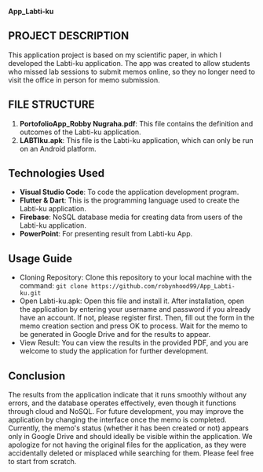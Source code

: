 **App_Labti-ku**

## **PROJECT DESCRIPTION**
This application project is based on my scientific paper, in which I developed the Labti-ku application. The app was created to allow students who missed lab sessions to submit memos online, so they no longer need to visit the office in person for memo submission.

## **FILE STRUCTURE**
1. **PortofolioApp_Robby Nugraha.pdf**: This file contains the definition and outcomes of the Labti-ku application.
2. **LABTIku.apk**: This file is the Labti-ku application, which can only be run on an Android platform.

## **Technologies Used**
- **Visual Studio Code**: To code the application development program.
- **Flutter & Dart**: This is the programming language used to create the Labti-ku application.
- **Firebase**: NoSQL database media for creating data from users of the Labti-ku application.
- **PowerPoint**: For presenting result from Labti-ku App.

## **Usage Guide**
- Cloning Repository: Clone this repository to your local machine with the command: `git clone https://github.com/robynhood99/App_Labti-ku.git`
- Open Labti-ku.apk: Open this file and install it. After installation, open the application by entering your username and password if you already have an account. If not, please register first. Then, fill out the form in the memo creation section and press OK to process. Wait for the memo to be generated in Google Drive and for the results to appear.
- View Result: You can view the results in the provided PDF, and you are welcome to study the application for further development.

## **Conclusion**
The results from the application indicate that it runs smoothly without any errors, and the database operates effectively, even though it functions through cloud and NoSQL. For future development, you may improve the application by changing the interface once the memo is completed. Currently, the memo's status (whether it has been created or not) appears only in Google Drive and should ideally be visible within the application. We apologize for not having the original files for the application, as they were accidentally deleted or misplaced while searching for them. Please feel free to start from scratch.
